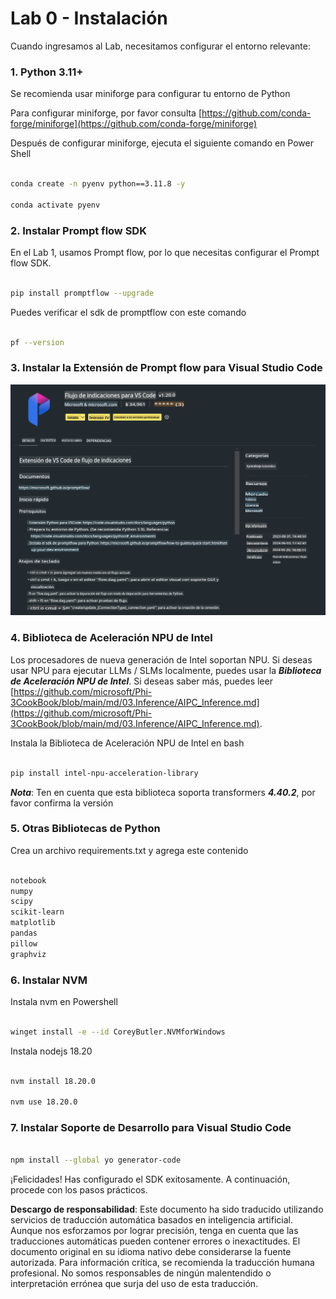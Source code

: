 # **Lab 0 - Instalación**

Cuando ingresamos al Lab, necesitamos configurar el entorno relevante:


### **1. Python 3.11+**

Se recomienda usar miniforge para configurar tu entorno de Python

Para configurar miniforge, por favor consulta [https://github.com/conda-forge/miniforge](https://github.com/conda-forge/miniforge)

Después de configurar miniforge, ejecuta el siguiente comando en Power Shell

```bash

conda create -n pyenv python==3.11.8 -y

conda activate pyenv

```


### **2. Instalar Prompt flow SDK**

En el Lab 1, usamos Prompt flow, por lo que necesitas configurar el Prompt flow SDK.

```bash

pip install promptflow --upgrade

```

Puedes verificar el sdk de promptflow con este comando

```bash

pf --version

```

### **3. Instalar la Extensión de Prompt flow para Visual Studio Code**

![pf](../../../../../../../translated_images/pf_ext.2830ee3df27421bce4a776ce6474a025c28f3886dac2272d60b70572a9a87040.es.png)


### **4. Biblioteca de Aceleración NPU de Intel**

Los procesadores de nueva generación de Intel soportan NPU. Si deseas usar NPU para ejecutar LLMs / SLMs localmente, puedes usar la ***Biblioteca de Aceleración NPU de Intel***. Si deseas saber más, puedes leer [https://github.com/microsoft/Phi-3CookBook/blob/main/md/03.Inference/AIPC_Inference.md](https://github.com/microsoft/Phi-3CookBook/blob/main/md/03.Inference/AIPC_Inference.md).

Instala la Biblioteca de Aceleración NPU de Intel en bash

```bash

pip install intel-npu-acceleration-library

```

***Nota***: Ten en cuenta que esta biblioteca soporta transformers ***4.40.2***, por favor confirma la versión


### **5. Otras Bibliotecas de Python**

Crea un archivo requirements.txt y agrega este contenido

```txt

notebook
numpy 
scipy 
scikit-learn 
matplotlib 
pandas 
pillow 
graphviz

```


### **6. Instalar NVM**

Instala nvm en Powershell

```bash

winget install -e --id CoreyButler.NVMforWindows

```

Instala nodejs 18.20

```bash

nvm install 18.20.0

nvm use 18.20.0

```

### **7. Instalar Soporte de Desarrollo para Visual Studio Code**

```bash

npm install --global yo generator-code

```

¡Felicidades! Has configurado el SDK exitosamente. A continuación, procede con los pasos prácticos.

**Descargo de responsabilidad**:
Este documento ha sido traducido utilizando servicios de traducción automática basados en inteligencia artificial. Aunque nos esforzamos por lograr precisión, tenga en cuenta que las traducciones automáticas pueden contener errores o inexactitudes. El documento original en su idioma nativo debe considerarse la fuente autorizada. Para información crítica, se recomienda la traducción humana profesional. No somos responsables de ningún malentendido o interpretación errónea que surja del uso de esta traducción.